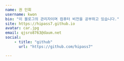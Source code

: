 ```yaml
---
name: 권 인회
username: kwon
bio: "이 블로그의 관리자이며 컴퓨터 비전을 공부하고 있습니다."
site: https://hipass7.github.io
avatar: car.jpg
email: qjsro8763@daum.net
social:
    - title: "github"
      url: "https://github.com/hipass7"

---
```

